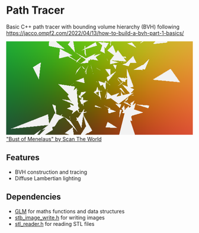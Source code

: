 # Path Tracer

Basic C++ path tracer with bounding volume hierarchy (BVH) following https://jacco.ompf2.com/2022/04/13/how-to-build-a-bvh-part-1-basics/


![Output](output.bmp)
["Bust of Menelaus" by Scan The World](https://www.myminifactory.com/object/3d-print-bust-of-menelaus-32197)

## Features

- BVH construction and tracing
- Diffuse Lambertian lighting

## Dependencies

- [GLM](https://github.com/g-truc/glm) for maths functions and data structures
- [stb_image_write.h](https://github.com/nothings/stb) for writing images
- [stl_reader.h](https://github.com/sreiter/stl_reader) for reading STL files
